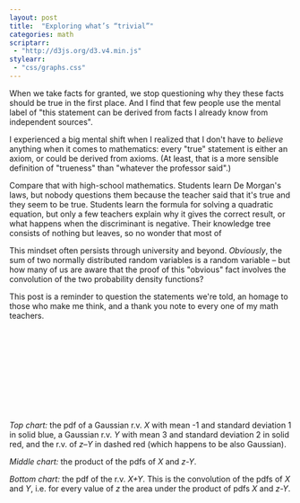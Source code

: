 ```yaml
---
layout: post
title:  "Exploring what’s “trivial”"
categories: math
scriptarr:
 - "http://d3js.org/d3.v4.min.js"
stylearr:
 - "css/graphs.css"
---
```


When we take facts for granted, we stop questioning why they these facts should be true in the first place. And I find that few people use the mental label of "this statement can be derived from facts I already know from independent sources".

I experienced a big mental shift when I realized that I don't have to _believe_ anything when it comes to mathematics: every "true" statement is either an axiom, or could be derived from axioms. (At least, that is a more sensible definition of "trueness" than "whatever the professor said".)

Compare that with high-school mathematics. Students learn De Morgan's laws, but nobody questions them because the teacher said that it's true and they seem to be true. Students learn the formula for solving a quadratic equation, but only a few teachers explain why it gives the correct result, or what happens when the discriminant is negative. Their knowledge tree consists of nothing but leaves, so no wonder that most of

This mindset often persists through university and beyond. _Obviously_, the sum of two normally distributed random variables is a random variable – but how many of us are aware that the proof of this "obvious" fact involves the convolution of the two probability density functions?

This post is a reminder to question the statements we're told, an homage to those who make me think, and a thank you note to every one of my math teachers.

<p><svg id="chart"></svg></p>

<script src="scripts/gaussians.js"></script>

_Top chart:_ the pdf of a Gaussian r.v. _X_ with mean -1 and standard deviation 1 in solid blue, a Gaussian r.v. _Y_ with mean 3 and standard deviation 2 in solid red, and the r.v. of _z–Y_ in dashed red (which happens to be also Gaussian).

_Middle chart:_ the product of the pdfs of _X_ and _z-Y_.

_Bottom chart:_ the pdf of the r.v. _X+Y_. This is the convolution of the pdfs of _X_ and _Y_, i.e. for every value of _z_ the area under the product of pdfs _X_ and _z-Y_.
